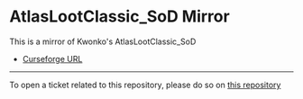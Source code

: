 # AtlasLootClassic_SoD Mirror

This is a mirror of Kwonko's AtlasLootClassic_SoD

- [Curseforge URL](https://www.curseforge.com/wow/addons/atlaslootclassic_sod)

----

To open a ticket related to this repository, please do so on [this repository](https://github.com/curseforge-mirror/.github)